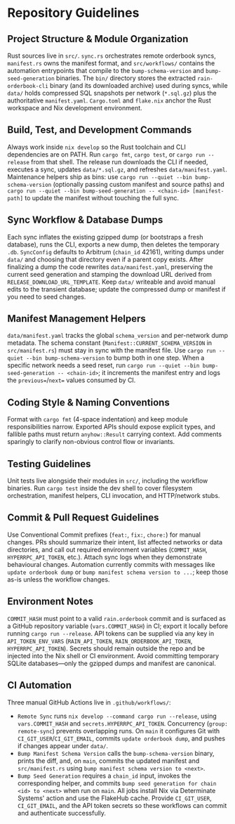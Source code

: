 # Repository Guidelines

## Project Structure & Module Organization
Rust sources live in `src/`. `sync.rs` orchestrates remote orderbook syncs, `manifest.rs` owns the manifest format, and `src/workflows/` contains the automation entrypoints that compile to the `bump-schema-version` and `bump-seed-generation` binaries. The `bin/` directory stores the extracted `rain-orderbook-cli` binary (and its downloaded archive) used during syncs, while `data/` holds compressed SQL snapshots per network (`*.sql.gz`) plus the authoritative `manifest.yaml`. `Cargo.toml` and `flake.nix` anchor the Rust workspace and Nix development environment.

## Build, Test, and Development Commands
Always work inside `nix develop` so the Rust toolchain and CLI dependencies are on PATH. Run `cargo fmt`, `cargo test`, or `cargo run --release` from that shell. The release run downloads the CLI if needed, executes a sync, updates `data/*.sql.gz`, and refreshes `data/manifest.yaml`. Maintenance helpers ship as bins: use `cargo run --quiet --bin bump-schema-version` (optionally passing custom manifest and source paths) and `cargo run --quiet --bin bump-seed-generation -- <chain-id> [manifest-path]` to update the manifest without touching the full sync.

## Sync Workflow & Database Dumps
Each sync inflates the existing gzipped dump (or bootstraps a fresh database), runs the CLI, exports a new dump, then deletes the temporary `.db`. `SyncConfig` defaults to Arbitrum (`chain_id` 42161), writing dumps under `data/` and choosing that directory even if a parent copy exists. After finalizing a dump the code rewrites `data/manifest.yaml`, preserving the current seed generation and stamping the download URL derived from `RELEASE_DOWNLOAD_URL_TEMPLATE`. Keep `data/` writeable and avoid manual edits to the transient database; update the compressed dump or manifest if you need to seed changes.

## Manifest Management Helpers
`data/manifest.yaml` tracks the global `schema_version` and per-network dump metadata. The schema constant (`Manifest::CURRENT_SCHEMA_VERSION` in `src/manifest.rs`) must stay in sync with the manifest file. Use `cargo run --quiet --bin bump-schema-version` to bump both in one step. When a specific network needs a seed reset, run `cargo run --quiet --bin bump-seed-generation -- <chain-id>`; it increments the manifest entry and logs the `previous=`/`next=` values consumed by CI.

## Coding Style & Naming Conventions
Format with `cargo fmt` (4-space indentation) and keep module responsibilities narrow. Exported APIs should expose explicit types, and fallible paths must return `anyhow::Result` carrying context. Add comments sparingly to clarify non-obvious control flow or invariants.

## Testing Guidelines
Unit tests live alongside their modules in `src/`, including the workflow binaries. Run `cargo test` inside the dev shell to cover filesystem orchestration, manifest helpers, CLI invocation, and HTTP/network stubs.

## Commit & Pull Request Guidelines
Use Conventional Commit prefixes (`feat:`, `fix:`, `chore:`) for manual changes. PRs should summarize their intent, list affected networks or data directories, and call out required environment variables (`COMMIT_HASH`, `HYPERRPC_API_TOKEN`, etc.). Attach sync logs when they demonstrate behavioural changes. Automation currently commits with messages like `update orderbook dump` or `bump manifest schema version to ...`; keep those as-is unless the workflow changes.

## Environment Notes
`COMMIT_HASH` must point to a valid `rain.orderbook` commit and is surfaced as a GitHub repository variable (`vars.COMMIT_HASH`) in CI; export it locally before running `cargo run --release`. API tokens can be supplied via any key in `API_TOKEN_ENV_VARS` (`RAIN_API_TOKEN`, `RAIN_ORDERBOOK_API_TOKEN`, `HYPERRPC_API_TOKEN`). Secrets should remain outside the repo and be injected into the Nix shell or CI environment. Avoid committing temporary SQLite databases—only the gzipped dumps and manifest are canonical.

## CI Automation
Three manual GitHub Actions live in `.github/workflows/`:
- `Remote Sync` runs `nix develop --command cargo run --release`, using `vars.COMMIT_HASH` and `secrets.HYPERRPC_API_TOKEN`. Concurrency (`group: remote-sync`) prevents overlapping runs. On `main` it configures Git with `CI_GIT_USER`/`CI_GIT_EMAIL`, commits `update orderbook dump`, and pushes if changes appear under `data/`.
- `Bump Manifest Schema Version` calls the `bump-schema-version` binary, prints the diff, and, on `main`, commits the updated manifest and `src/manifest.rs` using `bump manifest schema version to <next>`.
- `Bump Seed Generation` requires a `chain_id` input, invokes the corresponding helper, and commits `bump seed generation for chain <id> to <next>` when run on `main`.
All jobs install Nix via Determinate Systems' action and use the FlakeHub cache. Provide `CI_GIT_USER`, `CI_GIT_EMAIL`, and the API token secrets so these workflows can commit and authenticate successfully.
